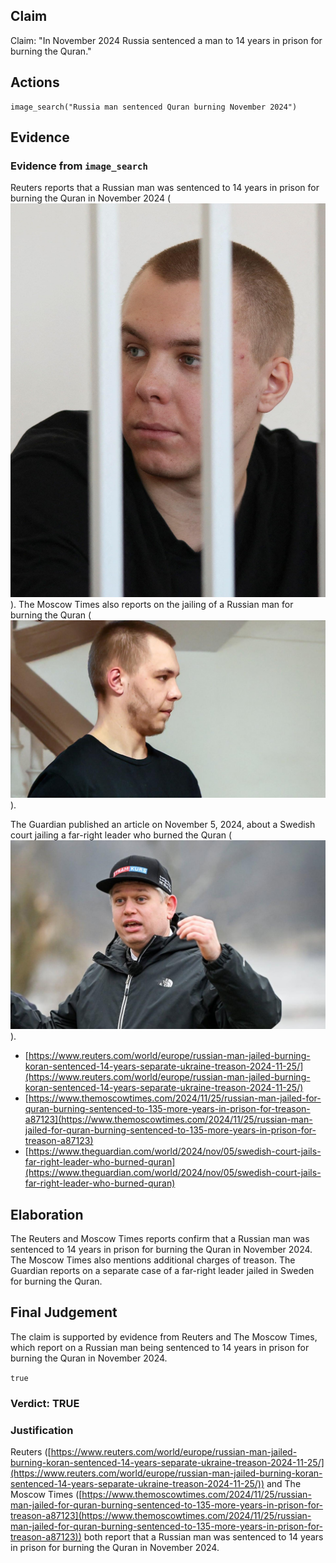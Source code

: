 ## Claim
Claim: "In November 2024 Russia sentenced a man to 14 years in prison for burning the Quran."

## Actions
```
image_search("Russia man sentenced Quran burning November 2024")
```

## Evidence
### Evidence from `image_search`
Reuters reports that a Russian man was sentenced to 14 years in prison for burning the Quran in November 2024 (![image 6194](media/2025-08-29_22-38-1756507123-801805.jpg)). The Moscow Times also reports on the jailing of a Russian man for burning the Quran (![image 6195](media/2025-08-29_22-38-1756507124-233751.jpg)).

The Guardian published an article on November 5, 2024, about a Swedish court jailing a far-right leader who burned the Quran (![image 6196](media/2025-08-29_22-38-1756507124-647583.jpg)).

*   [https://www.reuters.com/world/europe/russian-man-jailed-burning-koran-sentenced-14-years-separate-ukraine-treason-2024-11-25/](https://www.reuters.com/world/europe/russian-man-jailed-burning-koran-sentenced-14-years-separate-ukraine-treason-2024-11-25/)
*   [https://www.themoscowtimes.com/2024/11/25/russian-man-jailed-for-quran-burning-sentenced-to-135-more-years-in-prison-for-treason-a87123](https://www.themoscowtimes.com/2024/11/25/russian-man-jailed-for-quran-burning-sentenced-to-135-more-years-in-prison-for-treason-a87123)
*   [https://www.theguardian.com/world/2024/nov/05/swedish-court-jails-far-right-leader-who-burned-quran](https://www.theguardian.com/world/2024/nov/05/swedish-court-jails-far-right-leader-who-burned-quran)


## Elaboration
The Reuters and Moscow Times reports confirm that a Russian man was sentenced to 14 years in prison for burning the Quran in November 2024. The Moscow Times also mentions additional charges of treason. The Guardian reports on a separate case of a far-right leader jailed in Sweden for burning the Quran.


## Final Judgement
The claim is supported by evidence from Reuters and The Moscow Times, which report on a Russian man being sentenced to 14 years in prison for burning the Quran in November 2024.

`true`


### Verdict: TRUE

### Justification
Reuters ([https://www.reuters.com/world/europe/russian-man-jailed-burning-koran-sentenced-14-years-separate-ukraine-treason-2024-11-25/](https://www.reuters.com/world/europe/russian-man-jailed-burning-koran-sentenced-14-years-separate-ukraine-treason-2024-11-25/)) and The Moscow Times ([https://www.themoscowtimes.com/2024/11/25/russian-man-jailed-for-quran-burning-sentenced-to-135-more-years-in-prison-for-treason-a87123](https://www.themoscowtimes.com/2024/11/25/russian-man-jailed-for-quran-burning-sentenced-to-135-more-years-in-prison-for-treason-a87123)) both report that a Russian man was sentenced to 14 years in prison for burning the Quran in November 2024.
